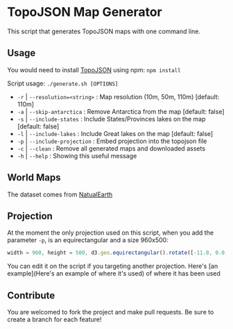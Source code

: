 # TopoJSON Map Generator

This script that generates TopoJSON maps with one command line.

## Usage
You would need to install [TopoJSON](https://www.npmjs.com/package/topojson) using npm: `npm install`

Script usage: `./generate.sh [OPTIONS]`

 * `-r` | `--resolution=<string>` : Map resolution (10m, 50m, 110m) [default: 110m]
 * `-a` | `--skip-antarctica` : Remove Antarctica from the map [default: false]
 * `-s` | `--include-states` : Include States/Provinces lakes on the map [default: false]
 * `-l` | `--include-lakes` : Include Great lakes on the map [default: false]
 * `-p` | `--include-projection` : Embed projection into the topojson file
 * `-c` | `--clean` : Remove all generated maps and downloaded assets
 * `-h` | `--help` : Showing this useful message

## World Maps

The dataset comes from [NatualEarth](http://www.naturalearthdata.com/downloads/)

## Projection

At the moment the only projection used on this script, when you add the parameter `-p`, is an equirectangular and a size 960x500:

```javascript
width = 960, height = 500, d3.geo.equirectangular().rotate([-11.0, 0.0, 0.0]).scale(width /(2 * Math.PI)).translate([width / 2, height / 2])
```

You can edit it on the script if you targeting another projection.
Here's [an example](Here's an example of where it's used) of where it has been used


## Contribute

You are welcomed to fork the project and make pull requests.
Be sure to create a branch for each feature!
